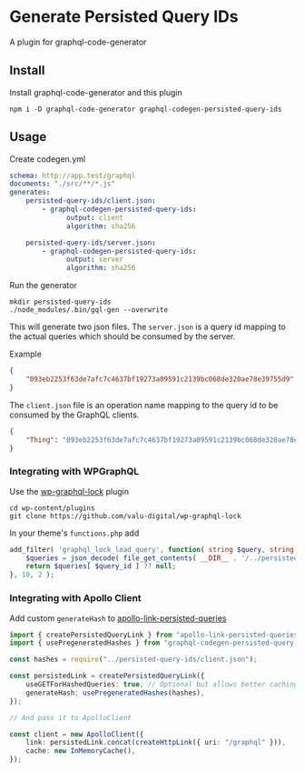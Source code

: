 # Generate Persisted Query IDs

A plugin for graphql-code-generator

## Install

Install graphql-code-generator and this plugin

    npm i -D graphql-code-generator graphql-codegen-persisted-query-ids

## Usage

Create codegen.yml

```yaml
schema: http://app.test/graphql
documents: "./src/**/*.js"
generates:
    persisted-query-ids/client.json:
        - graphql-codegen-persisted-query-ids:
              output: client
              algorithm: sha256

    persisted-query-ids/server.json:
        - graphql-codegen-persisted-query-ids:
              output: server
              algorithm: sha256
```

Run the generator

    mkdir persisted-query-ids
    ./node_modules/.bin/gql-gen --overwrite

This will generate two json files. The `server.json` is a query id mapping to
the actual queries which should be consumed by the server.

Example

```json
{
    "093eb2253f63de7afc7c4637bf19273a09591c2139bc068de320ae78e39755d9": "query Thing { field }"
}
```

The `client.json` file is an operation name mapping to the query id to be
consumed by the GraphQL clients.

```json
{
    "Thing": "093eb2253f63de7afc7c4637bf19273a09591c2139bc068de320ae78e39755d9"
}
```

### Integrating with WPGraphQL

Use the [wp-graphql-lock][] plugin

    cd wp-content/plugins
    git clone https://github.com/valu-digital/wp-graphql-lock

[wp-graphql-lock]: https://github.com/valu-digital/wp-graphql-lock

In your theme's `functions.php` add

```php
add_filter( 'graphql_lock_load_query', function( string $query, string $query_id ) {
    $queries = json_decode( file_get_contents( __DIR__ . '/../persisted-query-ids/server.json' ), true );
    return $queries[ $query_id ] ?? null;
}, 10, 2 );

```

### Integrating with Apollo Client

Add custom `generateHash` to [apollo-link-persisted-queries](https://github.com/apollographql/apollo-link-persisted-queries)

```ts
import { createPersistedQueryLink } from "apollo-link-persisted-queries";
import { usePregeneratedHashes } from "graphql-codegen-persisted-query-ids/lib/apollo";

const hashes = require("../persisted-query-ids/client.json");

const persistedLink = createPersistedQueryLink({
    useGETForHashedQueries: true, // Optional but allows better caching
    generateHash: usePregeneratedHashes(hashes),
});

// And pass it to ApolloClient

const client = new ApolloClient({
    link: persistedLink.concat(createHttpLink({ uri: "/graphql" })),
    cache: new InMemoryCache(),
});
```
